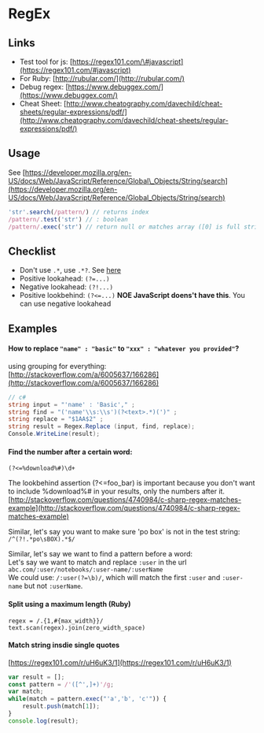 # RegEx

## Links

* Test tool for js: [https://regex101.com/\#javascript](https://regex101.com/#javascript)
* For Ruby: [http://rubular.com/](http://rubular.com/)
* Debug regex: [https://www.debuggex.com/](https://www.debuggex.com/)
* Cheat Sheet: [http://www.cheatography.com/davechild/cheat-sheets/regular-expressions/pdf/](http://www.cheatography.com/davechild/cheat-sheets/regular-expressions/pdf/)

## Usage

See [https://developer.mozilla.org/en-US/docs/Web/JavaScript/Reference/Global\_Objects/String/search](https://developer.mozilla.org/en-US/docs/Web/JavaScript/Reference/Global_Objects/String/search)

```js
'str'.search(/pattern/) // returns index
/pattern/.test('str') // : boolean
/pattern/.exec('str') // return null or matches array ([0] is full string, [1].. is group
```

## Checklist

* Don't use `.*`, use `.*?`. See [here](https://blog.mariusschulz.com/2014/06/03/why-using-in-regular-expressions-is-almost-never-what-you-actually-want)
* Positive lookahead: `(?=...)`
* Negative lookahead: `(?!...)`
* Positive lookbehind: `(?<=...)` **NOE JavaScript doens't have this**. You can use negative lookahead

## Examples

#### How to replace `"name" : "basic"` to `"xxx" : "whatever you provided"`?

using grouping for everything: [http://stackoverflow.com/a/6005637/166286](http://stackoverflow.com/a/6005637/166286)

```csharp
// c#
string input = "'name' : 'Basic'," ;
string find = "('name'\\s:\\s')(?<text>.*)(')" ;
string replace = "$1AA$2" ;
string result = Regex.Replace (input, find, replace);
Console.WriteLine(result);
```

#### Find the number after a certain word:

```regex
(?<=%download%#)\d+
```

The lookbehind assertion \(?&lt;=foo\_bar\) is important because you don't want to include %download%\# in your results, only the numbers after it.   
[http://stackoverflow.com/questions/4740984/c-sharp-regex-matches-example](http://stackoverflow.com/questions/4740984/c-sharp-regex-matches-example)

Similar, let's say you want to make sure 'po box' is not in the test string:  
`/^(?!.*po\sBOX).*$/`

Similar, let's say we want to find a pattern before a word:  
Let's say we want to match and replace `:user` in the url `abc.com/:user/notebooks/:user-name/:userName`  
We could use: `/:user(?=\b)/`, which will match the first `:user` and `:user-name` but not `:userName`.

#### Split using a maximum length \(Ruby\)

```
regex = /.{1,#{max_width}}/
text.scan(regex).join(zero_width_space)
```

#### Match string insdie single quotes

[https://regex101.com/r/uH6uK3/1](https://regex101.com/r/uH6uK3/1)

```js
var result = [];
const pattern = /'([^',]+)'/g;
var match;
while(match = pattern.exec("'a','b', 'c'")) {
    result.push(match[1]);
}
console.log(result);
```



